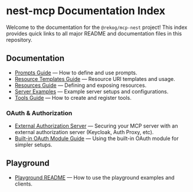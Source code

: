 # nest-mcp Documentation Index

Welcome to the documentation for the `@rekog/mcp-nest` project! This index provides quick links to all major README and documentation files in this repository.

## Documentation

- [Prompts Guide](./prompts.md) — How to define and use prompts.
- [Resource Templates Guide](./resource-templates.md) — Resource URI templates and usage.
- [Resources Guide](./resources.md) — Defining and exposing resources.
- [Server Examples](./server-examples.md) — Example server setups and configurations.
- [Tools Guide](./tools.md) — How to create and register tools.

### OAuth & Authorization

- [External Authorization Server](./external-authorization-server/README.md) — Securing your MCP server with an external authorization server (Keycloak, Auth Proxy, etc).
- [Built-in OAuth Module Guide](./built-in-authorization-server.md) — Using the built-in OAuth module for simpler setups.

## Playground

- [Playground README](./playground/README.md) — How to use the playground examples and clients.
